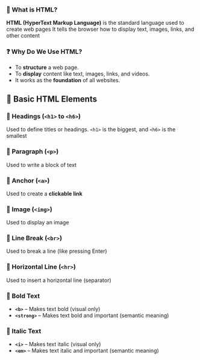 ### 🧾 What is HTML?

**HTML (HyperText Markup Language)** is the standard language used to create web pages
It tells the browser how to display text, images, links, and other content

### ❓ Why Do We Use HTML?

* To **structure** a web page.
* To **display** content like text, images, links, and videos.
* It works as the **foundation** of all websites.


## 🧱 Basic HTML Elements

### 🔹 Headings (`<h1>` to `<h6>`)

Used to define titles or headings.
`<h1>` is the biggest, and `<h6>` is the smallest

### 🔹 Paragraph (`<p>`)

Used to write a block of text

### 🔹 Anchor (`<a>`)

Used to create a **clickable link**

### 🔹 Image (`<img>`)

Used to display an image



### 🔹 Line Break (`<br>`)

Used to break a line (like pressing Enter)

### 🔹 Horizontal Line (`<hr>`)

Used to insert a horizontal line (separator)

### 🔹 Bold Text

* **`<b>`** – Makes text bold (visual only)
* **`<strong>`** – Makes text bold and important (semantic meaning)


### 🔹 Italic Text

* **`<i>`** – Makes text italic (visual only)
* **`<em>`** – Makes text italic and important (semantic meaning)

